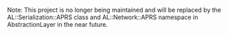 Note: This project is no longer being maintained and will be replaced by the AL::Serialization::APRS class and AL::Network::APRS namespace in AbstractionLayer in the near future.
